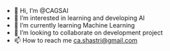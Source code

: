 - 👋 Hi, I’m @CAGSAI
- 👀 I’m interested in learning and developing AI
- 🌱 I’m currently learning Machine Learning
- 💞️ I’m looking to collaborate on development project
- 📫 How to reach me ca.shastri@gmail.com

<!---
CAGSAI/CAGSAI is a ✨ special ✨ repository because its `README.md` (this file) appears on your GitHub profile.
You can click the Preview link to take a look at your changes.
--->
